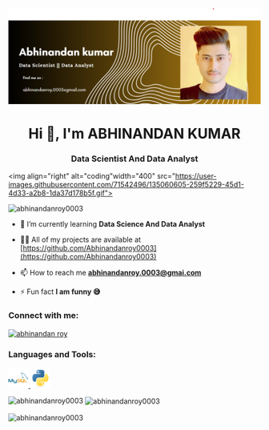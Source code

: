 ![logo](https://github.com/Abhinandanroy0003/Abhinandanroy0003/blob/main/Github%20Banner.png)
<h1 align="center">Hi 👋, I'm ABHINANDAN KUMAR</h1>
<h3 align="center">Data Scientist And Data Analyst</h3>

<img align="right" alt="coding"width="400" src="https://user-images.githubusercontent.com/71542496/135060605-259f5229-45d1-4d33-a2b8-1da37d178b5f.gif">

<p align="left"> <img src="https://komarev.com/ghpvc/?username=abhinandanroy0003&label=Profile%20views&color=0e75b6&style=flat" alt="abhinandanroy0003" /> </p>

- 🌱 I’m currently learning **Data Science And Data Analyst**

- 👨‍💻 All of my projects are available at [https://github.com/Abhinandanroy0003](https://github.com/Abhinandanroy0003)

- 📫 How to reach me **abhinandanroy.0003@gmai.com**

- ⚡ Fun fact **I am funny 😅**

<h3 align="left">Connect with me:</h3>
<p align="left">
<a href="https://linkedin.com/in/abhinandan roy" target="blank"><img align="center" src="https://raw.githubusercontent.com/rahuldkjain/github-profile-readme-generator/master/src/images/icons/Social/linked-in-alt.svg" alt="abhinandan roy" height="30" width="40" /></a>
</p>

<h3 align="left">Languages and Tools:</h3>
<p align="left"> <a href="https://www.mysql.com/" target="_blank" rel="noreferrer"> <img src="https://raw.githubusercontent.com/devicons/devicon/master/icons/mysql/mysql-original-wordmark.svg" alt="mysql" width="40" height="40"/> </a> <a href="https://www.python.org" target="_blank" rel="noreferrer"> <img src="https://raw.githubusercontent.com/devicons/devicon/master/icons/python/python-original.svg" alt="python" width="40" height="40"/> </a> </p>

<p><img align="left" src="https://github-readme-stats.vercel.app/api/top-langs?username=abhinandanroy0003&show_icons=true&locale=en&layout=compact" alt="abhinandanroy0003" /></p>

<p>&nbsp;<img align="center" src="https://github-readme-stats.vercel.app/api?username=abhinandanroy0003&show_icons=true&locale=en" alt="abhinandanroy0003" /></p>

<p><img align="center" src="https://github-readme-streak-stats.herokuapp.com/?user=abhinandanroy0003&" alt="abhinandanroy0003" /></p>
